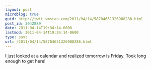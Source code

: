 ```yaml
---
layout: post
microblog: true
guid: http://twit.vmstan.com/2011/04/14/58704651326988288.html
post_id: 3042889
date: 2011-04-14T19:34:14-0600
lastmod: 2011-04-14T19:34:14-0600
type: post
url: /2011/04/14/58704651326988288.html
---
```

I just looked at a calendar and realized tomorrow is Friday. Took long enough to get here!
